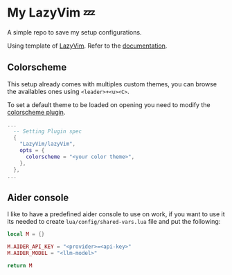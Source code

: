 # My LazyVim 💤

A simple repo to save my setup configurations.

Using template of [LazyVim](https://github.com/LazyVim/LazyVim).
Refer to the [documentation](https://lazyvim.github.io/installation).

## Colorscheme

This setup already comes with multiples custom themes, you can browse the availables ones using `<leader>+<u><C>`.

To set a default theme to be loaded on opening you need to modify the [colorscheme plugin](./lua/plugins/colorscheme.lua).

```lua
...
  -- Setting Plugin spec
  {
    "LazyVim/lazyVim",
    opts = {
      colorscheme = "<your color theme>",
    },
  },
...
```

## Aider console

I like to have a predefined aider console to use on work, if you want to use it its needed to create `lua/config/shared-vars.lua` file and put the following:

```lua
local M = {}

M.AIDER_API_KEY = "<provider>=<api-key>"
M.AIDER_MODEL = "<llm-model>"

return M
```
